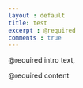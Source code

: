 ```yaml
---
layout : default
title: test
excerpt : @required
comments : true
---
```

@required intro text,
<!-- /intro -->
@required content
